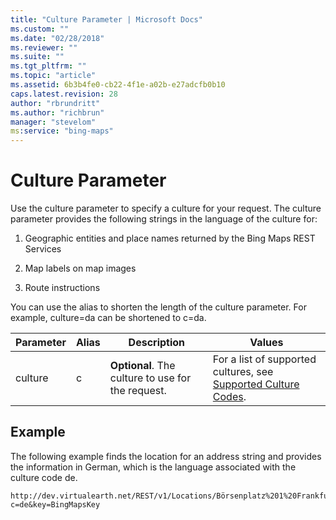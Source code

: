 ```yaml
---
title: "Culture Parameter | Microsoft Docs"
ms.custom: ""
ms.date: "02/28/2018"
ms.reviewer: ""
ms.suite: ""
ms.tgt_pltfrm: ""
ms.topic: "article"
ms.assetid: 6b3b4fe0-cb22-4f1e-a02b-e27adcfb0b10
caps.latest.revision: 28
author: "rbrundritt"
ms.author: "richbrun"
manager: "stevelom"
ms:service: "bing-maps"
---
```

# Culture Parameter
Use the culture parameter to specify a culture for your request. The culture parameter provides the following strings in the language of the culture for:  
  
1.  Geographic entities and place names returned by the Bing Maps REST Services  
  
2.  Map labels on map images  
  
3.  Route instructions  
  
 You can use the alias to shorten the length of the culture parameter. For example, culture=da can be shortened to c=da.  
  
|Parameter|Alias|Description|Values|  
|---------------|-----------|-----------------|------------|  
|culture|c|**Optional**. The culture to use for the request.|For a list of supported cultures, see [Supported Culture Codes](../rest-services/supported-culture-codes.md).|  
  
## Example  
 The following example finds the location for an address string and provides the information in German, which is the language associated with the culture code de.  
  
```  
http://dev.virtualearth.net/REST/v1/Locations/Börsenplatz%201%20Frankfurt%20am%20Main%20Hessen%2060313?c=de&key=BingMapsKey  
```